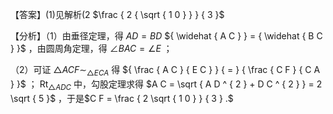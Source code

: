 【答案】(1)见解析(2 $\frac { 2 { \sqrt { 1 0 } } } { 3 }$

【分析】（1）由垂径定理，得 $A D = B D$ ${ \widehat { A C } } = { \widehat { B C } }$ ，由圆周角定理，得 $\angle B A C = \angle E$ ；

（2）可证 $\triangle A C F \sim _ { \triangle E C A }$ 得 ${ \frac { A C } { E C } } { = } { \frac { C F } { C A } }$ ； $\mathrm { R t } _ { \triangle A D C }$ 中，勾股定理求得 $A C = \sqrt { A D ^ { 2 } + D C ^ { 2 } } = 2 \sqrt { 5 }$ ，于是$C F = \frac { 2 \sqrt { 1 0 } } { 3 } .$
